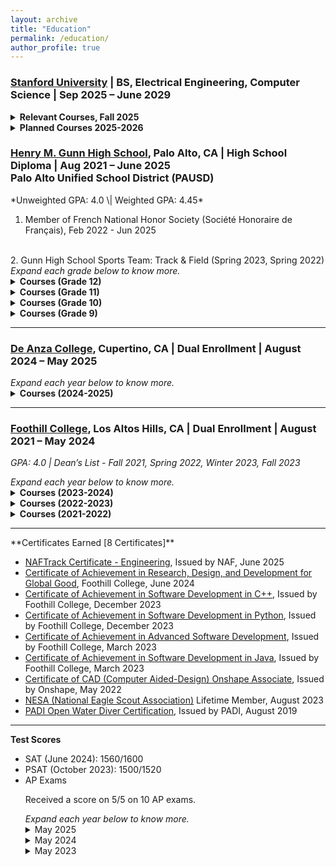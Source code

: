 ```yaml
---
layout: archive
title: "Education"
permalink: /education/
author_profile: true
---
```

<h3><a href="https://engineering.stanford.edu/">Stanford University</a> | BS, Electrical Engineering, Computer Science   |   Sep 2025 – June 2029</h3>

<details> 
<summary> <b>Relevant Courses, Fall 2025</b> </summary>
<ul>
  <li> Programming Abstractions (CS106B) </li>
  <li> Enrichment Adventures in Programming Abstractions (CS106M) </li>
  <li> Introduction to Automata and Complexity Theory (CS154)</li>
  </ul>
</details>

<details> 
<summary> <b>Planned Courses 2025-2026</b> </summary>
<ul>
  <li> Introduction to Probability for Computer Scientists (CS109)</li>
  <li> Computer Systems from the Ground Up (CS107E) </li>
  <li> Differential Equations (Math 53)</li>
  <li> Machine Learning (CS229)</li>
  <li> An Introduction to Making for Electrical Engineers (ENGR40M)</li>
  </ul>
</details>

<h3><a href="https://gunn.pausd.org/">Henry M. Gunn High School</a>, Palo Alto, CA   |  High School Diploma   |   Aug 2021 – June 2025 <br>Palo Alto Unified School District (PAUSD) </h3>
*Unweighted GPA: 4.0  \| Weighted GPA: 4.45*

1.  Member of French National Honor Society (Société Honoraire de Français), Feb 2022 - Jun 2025 
<br>
2. Gunn High School Sports Team:  Track & Field (Spring 2023, Spring 2022)
<br>
<div><i>
Expand each grade below to know more.</i></div> 
<details> 

<summary> <b>Courses (Grade 12)</b> </summary>
<ul>
  <li> Engineering Technology (Gunn Robotics Team) </li>
  <li> AP Physics C: Mechanics (semester-long) </li>
  <li> AP Physics C: Electricity & Magnetism (semester-long)</li>
  <li> AP Art History </li>
  <li> AP English Literature & Comprehension </li>
  <li> AP Economics (Macro & Micro) </li>
  </ul>
</details>

<details>

<summary><b> Courses (Grade 11) </b></summary>
<ul>
  <li> Engineering Technology (Gunn Robotics Team) </li>
  <li> Digital Electronics PLTW</li>
  <li> AP Calculus BC </li>
  <li> AP Chemistry </li>
  <li> AP US History </li>
  <li> AAR-D (Advanced Authentic Research-Dual Enrollment) </li>
  <li> World Classics Honors (semester-long) </li>
  <li> Analytical College Writing (semester-long)</li>
</ul>
</details>

<details>
 <summary><b> Courses (Grade 10) </b></summary>
 <ul>
  <li> Principles of Engineering and Robotics PLTW Honors </li>
  <li> AP Computer Science A </li>
  <li> Math Analysis Honors </li>
  <li> Chemistry Honors  </li>
  <li> French 3 </li>
  <li> US Government, Social Justice (semester-long) </li>
  <li> Contemporary World History, Social Justice (semester-long) </li>
  <li> English 10A </li>
  </ul>
</details>

<details>
<summary><b> Courses (Grade 9)  </b></summary>
<ul>
  <li> Introduction to Engineering and Design PLTW Honors </li>
  <li> Algebra 2/Trigonometry Honors </li>
  <li> Biology Honors </li>
  <li> French 2 </li>
  <li> World History </li>
  <li> Communications A (semester-long)</li>
  <li> Western Culture A (semester-long)</li>
</ul>
</details>

<hr>
<h3><a href="https://www.deanza.edu/">De Anza College</a>, Cupertino, CA   |  Dual Enrollment     |    August 2024 – May 2025 </h3>

<div><i>
Expand each year below to know more.</i></div> 

<details>
<summary><b>Courses (2024-2025)</b></summary>
<ul>
<li>Multivariable Calculus Part 2 (Math 1D)</li>
<li>Linear Algebra (Math 2B)</li>
</ul>
</details>


<hr>
<h3><a href="https://www.foothill.edu/">Foothill College</a>, Los Altos Hills, CA   |  Dual Enrollment     |    August 2021 – May 2024 </h3>

*GPA: 4.0  \| Dean’s List - Fall 2021, Spring 2022, Winter 2023, Fall 2023*

<div><i>
Expand each year below to know more.</i></div> 

<details>
<summary><b> Courses (2023-2024)</b></summary>
<ul>
<li> Discrete Mathematics <a href="https://catalog.foothill.edu/course-outlines/MATH-22/">(Math 22)</a> </li> 
<li> Multivariable Calculus Part 1 <a href="https://catalog.foothill.edu/course-outlines/MATH-1C/">(Math 1C)</a> </li>
<li> Search/Research Internet <a href="https://catalog.foothill.edu/course-outlines/LINC-66C/">(LINC 66C)</a></li> 
<li> Design Thinking Overview  <a href="https://catalog.foothill.edu/course-outlines/LINC-77/">(LINC 77)</a> </li>
<li> Cloud-Based Data Analysis Tools  <a href="https://catalog.foothill.edu/course-outlines/LINC-63/">(LINC 63)</a> </li>
<li> Online Collaboration Tools <a href="https://catalog.foothill.edu/course-outlines/LINC-90C/">(LINC 90C)</a> </li> 
<li> Global Project-Based Learning  <a href="https://catalog.foothill.edu/course-outlines/LINC-58/">(LINC 58)</a></li>
<li> Cloud-Based Publishing Tools <a href="https://catalog.foothill.edu/course-outlines/LINC-66E/">(LINC 66E)</a> </li>
<li> Multi-media Project Production <a href="https://catalog.foothill.edu/course-outlines/LINC-79/">(LINC 79)</a> </li>
</ul>
</details>

<details>
<summary><b> Courses (2022-2023) </b></summary>
<ul>
<li> Advanced Data Structures & Algorithms in Java  <a href="https://catalog.foothill.edu/course-outlines/C-S-1C/">(CS 1C)</a></li> 
<li> Introduction to Database Management Systems <a href="https://catalog.foothill.edu/course-outlines/C-S-31A/">(CS 31A)</a></li>
<li> Elementary Statistics <a href="https://foothill.edu/assessment/courses/math10.html">(Math 10)</a> </li>
<li> Intermediate Software Design in C++ <a href="https://catalog.foothill.edu/course-outlines/C-S-2B/">(CS 2B)</a> </li>
</ul>
</details>


<details>
<summary><b> Courses (2021-2022) </b></summary>
<ul>
<li> Object-Oriented Programming Methodologies in Java  <a href="https://catalog.foothill.edu/course-outlines/C-S-1A/">(CS 1A)</a> </li>
<li> Object-Oriented Programming Methodologies in Python  <a href="https://catalog.foothill.edu/course-outlines/C-S-3A/">(CS 3A)</a></li> 
<li> Intermediate Software Design in Java <a href="https://catalog.foothill.edu/course-outlines/C-S-1B/">(CS 1B)</a> </li> 
<li> Object-Oriented Programming Methodologies in C++ <a href="https://catalog.foothill.edu/course-outlines/C-S-2A/">(CS 2A)</a> </li>
<li> Intermediate Software Design in Python  <a href="https://catalog.foothill.edu/course-outlines/C-S-3B/">(CS 3B)</a> </li>
<li> JavaScript for Programmers <a href="https://catalog.foothill.edu/course-outlines/C-S-22A/">(CS 22A)</a> </li> 
</ul>
</details>

<ul>
</ul>
<hr>
**Certificates Earned [8 Certificates]**
<ul id="certificates">
<li> <a href="https://naf.org/our-approach/naftrack">NAFTrack Certificate  - Engineering</a>, Issued by NAF, June 2025</li>
<li> <a href="https://catalog.foothill.edu/degrees-certificates/learning-in-new-media-classrooms/">Certificate of Achievement in Research, Design, and Development for Global Good</a>, Foothill College,  June 2024 </li>
<li> <a href="https://catalog.foothill.edu/degrees-certificates/computer-science/index.html#text">Certificate of Achievement in Software Development in C++</a>, Issued by Foothill College,  December 2023 </li>
<li> <a href="https://catalog.foothill.edu/degrees-certificates/computer-science/index.html#text">Certificate of Achievement in Software Development in Python</a>, Issued by Foothill College, December 2023</li>
<li> <a href="https://catalog.foothill.edu/degrees-certificates/computer-science/index.html#text">Certificate of Achievement in Advanced Software Development</a>, Issued by Foothill College, March 2023</li>
<li> <a href="https://catalog.foothill.edu/degrees-certificates/computer-science/index.html#text">Certificate of Achievement in Software Development in Java</a>, Issued by Foothill College, March 2023</li>
<li> <a href="https://learn.onshape.com/courses/certified-onshape-associate">Certificate of CAD (Computer Aided-Design) Onshape Associate</a>, Issued by Onshape, May 2022</li>
<li> <a href="https://nesa.org/">NESA (National Eagle Scout Association)</a> Lifetime Member, August 2023</li>
<li> <a href="https://www.padi.com/courses/open-water-diver">PADI Open Water Diver Certification</a>, Issued by PADI, August 2019</li>

</ul>

<hr>

**Test Scores**

<ul>

<li>SAT (June 2024): 1560/1600</li>

<li>PSAT (October 2023): 1500/1520</li>



<li>AP Exams </li>

Received a score on 5/5 on 10 AP exams.
<br>
<div><i>
Expand each year below to know more.</i></div> 

<details>
<summary>May 2025</summary>
<ul>
<li>AP Physics C: E&M</li>
<li>AP Physics C: Mechanics</li>
<li>AP Macroeconomics</li>
<li>AP Microeconomics</li>
<li>AP Art History</li>
</ul>
</details>

<details>
<summary>May 2024</summary>
<ul>
<li>AP Chemistry</li>
<li>AP US History</li>
<li>AP Calculus BC</li>
</ul>
</details>

<details>

<summary>May 2023 </summary>
<ul>
<li>AP Computer Science A</li>
<li>AP Statistics</li>
</ul>
</details>

</ul>
